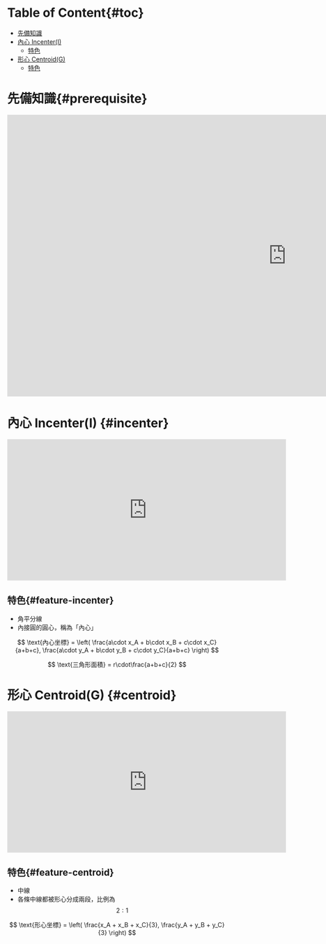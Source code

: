 # Table of Content{#toc}

<!-- MarkdownTOC depth=2 -->

- [先備知識](#prerequisite)
- [內心 Incenter\(I\)](#incenter)
  - [特色](#feature-incenter)
- [形心 Centroid\(G\)](#centroid)
  - [特色](#feature-centroid)

<!-- /MarkdownTOC -->

# 先備知識{#prerequisite}

<div class="iframeWrapper">
  <iframe
    allowfullscreen
    scrolling="no"
    title="Basic
    Line"
    src="https://www.geogebra.org/material/iframe/id/NKHJSzB3/width/1280/height/646/border/888888/smb/false/stb/false/stbh/false/ai/false/asb/false/sri/false/rc/false/ld/false/sdz/false/ctl/false"
    width="1280px"
    height="646px"
    style="border:0px;">
  </iframe>
</div>

# 內心 Incenter(I) {#incenter}

<div class="iframeWrapper">
  <iframe
  scrolling="no"
  allowfullscreen
  title="Incenter"
  src="https://www.geogebra.org/material/iframe/id/z2rkFCua/width/1280/height/647/border/888888/smb/false/stb/false/stbh/false/ai/false/asb/false/sri/false/rc/false/ld/false/sdz/false/ctl/false"
  width="640"
  height="324"
  style="border:0px;"> </iframe>
</div>

## 特色{#feature-incenter}
- 角平分線
- 內接圓的圓心，稱為「內心」

$$
\text{內心坐標} = \left( \frac{a\cdot x_A + b\cdot x_B + c\cdot x_C}{a+b+c}, \frac{a\cdot y_A + b\cdot y_B + c\cdot y_C}{a+b+c} \right)
$$

$$
\text{三角形面積} = r\cdot\frac{a+b+c}{2}
$$

# 形心 Centroid(G) {#centroid}

<div class="iframeWrapper">
  <iframe
  scrolling="no"
  allowfullscreen
  title="Incenter"
  src="https://www.geogebra.org/material/iframe/id/JwyMpTKV/width/1280/height/647/border/888888/smb/false/stb/false/stbh/false/ai/false/asb/false/sri/false/rc/false/ld/false/sdz/false/ctl/false"
  width="640"
  height="324"
  style="border:0px;"> </iframe>
</div>

## 特色{#feature-centroid}

- 中線
- 各條中線都被形心分成兩段，比例為 $$2:1$$

$$
\text{形心坐標} = \left( \frac{x_A + x_B + x_C}{3}, \frac{y_A + y_B + y_C}{3} \right)
$$